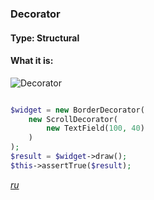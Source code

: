 ### Decorator

#### Type: Structural

#### What it is:


![Decorator]

```php

$widget = new BorderDecorator(
    new ScrollDecorator(
        new TextField(100, 40)
    )
);
$result = $widget->draw();
$this->assertTrue($result);

```
_[ru][Ru Decorator]_

[Decorator]: https://github.com/olegre/DesignPatterns/blob/master/~images/Decorator.png
[Ru Decorator]: https://github.com/olegre/DesignPatterns/blob/master/~images/ru/Decorator.png
